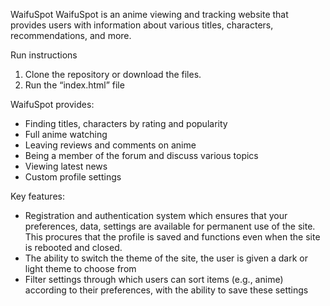 WaifuSpot
WaifuSpot is an anime viewing and tracking website that provides users with information about various titles, characters, recommendations, and more. 

Run instructions
1.	Clone the repository or download the files.
2.	Run the “index.html” file 

WaifuSpot provides:
-	Finding titles, characters by rating and popularity
-	Full anime watching
-	Leaving reviews and comments on anime
-	Being a member of the forum and discuss various topics
-	Viewing latest news
-	Сustom profile settings 

Key features:
-	 Registration and authentication system which ensures that your preferences, data, settings are available for permanent use of the site. This procures that the profile is saved and functions even when the site is rebooted and closed.
-  The ability to switch the theme of the site, the user is given a dark or light theme to choose from
-  Filter settings through which users can sort items (e.g., anime) according to their preferences, with the ability to save these settings
